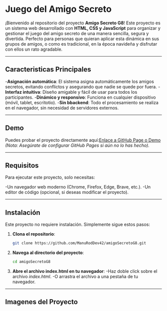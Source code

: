 # Juego del Amigo Secreto

¡Bienvenido al repositorio del proyecto **Amigo Secreto G8**! Este proyecto es un sistema web desarrollado con **HTML, CSS y JavaScript** para organizar y gestionar el juego del amigo secreto de una manera sencilla, segura y divertida. Perfecto para personas que quieran aplicar esta dinámica en sus grupos de amigos, o como es tradicional, en la época navideña y disfrutar con ellos un rato agradable.

---

## Caracteristicas Principales
-**Asignación automática**: El sistema asigna automáticamente los amigos secretos, evitando conflictos y asegurando que nadie se quede por fuera.
-**Interfaz intuitiva**: Diseño amigable y fácil de usar para todos los participantes.
-**Dinámico y responsivo**: Funciona en cualquier dispositivo (móvil, tablet, escritotio).
-**Sin bbackend**: Todo el procesamiento se realiza en el navegador, sin necesidad de servidores externos.

---

## Demo

Puedes probar el proyecto directamente aquí:[Enlace a GitHub Page o Demo](https://manuroddev42.github.io/amigoSecretoG8/)
*(Nota: Asegúrate de configurar GitHub Pages si aún no lo has hecho).*

---

## Requisitos

Para ejecutar este proyecto, solo necesitas:

-Un navegador web moderno (Chrome, Firefox, Edge, Brave, etc.).
-Un editor de código (opcional, si deseas modificar el proyecto).

---

## Instalación

Este proyecto no requiere instalación. Simplemente sigue estos pasos:

1. **Clona el repositorio**:
   ```bash
   git clone https://github.com/ManuRodDev42/amigoSecretoG8.git

2. **Navega al directorio del proyecto**:
   ```bash
   cd amigoSecretoG8

3. **Abre el archivo index.html en tu navegador**:
   -Haz doble click sobre el archivo *index.html*.
   -O arrastra el archivo a una pestaña de tu navegador.

---

## Imagenes del Proyecto
